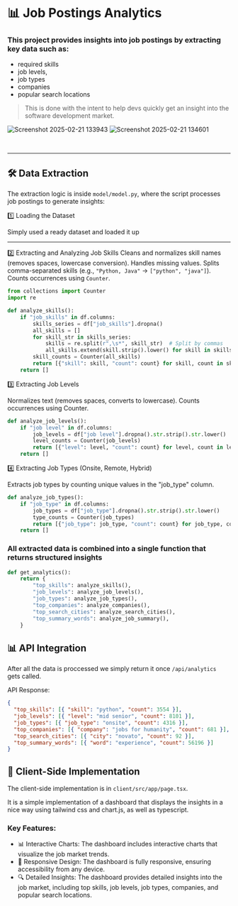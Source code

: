 # 📊 Job Postings Analytics

### This project provides insights into job postings by extracting key data such as:

- required skills
- job levels,
- job types
- companies
- popular search locations

> This is done with the intent to help devs quickly get an insight into the software development market.


![Screenshot 2025-02-21 133943](https://github.com/user-attachments/assets/b7e33567-7801-41de-90a4-0e6c91a0d270)
![Screenshot 2025-02-21 134601](https://github.com/user-attachments/assets/327a3f61-c7ba-409c-94a6-0713e2f397aa)


<br>
<hr>

## 🛠 Data Extraction

The extraction logic is inside `model/model.py`, where the script processes job postings to generate insights:

1️⃣ Loading the Dataset

Simply used a ready dataset and loaded it up

<hr>

2️⃣ Extracting and Analyzing Job Skills
Cleans and normalizes skill names (removes spaces, lowercase conversion).
Handles missing values.
Splits comma-separated skills (e.g., `"Python, Java"` → `["python", "java"]`).
Counts occurrences using `Counter`.

```python
from collections import Counter
import re

def analyze_skills():
    if "job_skills" in df.columns:
        skills_series = df["job_skills"].dropna()
        all_skills = []
        for skill_str in skills_series:
            skills = re.split(r",\s*", skill_str)  # Split by commas
            all_skills.extend(skill.strip().lower() for skill in skills if skill.strip())
        skill_counts = Counter(all_skills)
        return [{"skill": skill, "count": count} for skill, count in skill_counts.most_common(20)]
    return []

```

3️⃣ Extracting Job Levels

Normalizes text (removes spaces, converts to lowercase).
Counts occurrences using Counter.

```python
def analyze_job_levels():
    if "job level" in df.columns:
        job_levels = df["job level"].dropna().str.strip().str.lower()
        level_counts = Counter(job_levels)
        return [{"level": level, "count": count} for level, count in level_counts.most_common()]
    return []
```

4️⃣ Extracting Job Types (Onsite, Remote, Hybrid)

Extracts job types by counting unique values in the "job_type" column.

```python
def analyze_job_types():
    if "job_type" in df.columns:
        job_types = df["job_type"].dropna().str.strip().str.lower()
        type_counts = Counter(job_types)
        return [{"job_type": job_type, "count": count} for job_type, count in type_counts.most_common()]
    return []
```

### All extracted data is combined into a single function that returns structured insights

```python
def get_analytics():
    return {
        "top_skills": analyze_skills(),
        "job_levels": analyze_job_levels(),
        "job_types": analyze_job_types(),
        "top_companies": analyze_companies(),
        "top_search_cities": analyze_search_cities(),
        "top_summary_words": analyze_job_summary(),
    }
```

## 📊 API Integration

After all the data is proccessed we simply return it once `/api/analytics` gets called.

API Response:

```json
{
  "top_skills": [{ "skill": "python", "count": 3554 }],
  "job_levels": [{ "level": "mid senior", "count": 8101 }],
  "job_types": [{ "job_type": "onsite", "count": 4316 }],
  "top_companies": [{ "company": "jobs for humanity", "count": 681 }],
  "top_search_cities": [{ "city": "novato", "count": 92 }],
  "top_summary_words": [{ "word": "experience", "count": 56196 }]
}
```

## 📱 Client-Side Implementation

The client-side implementation is in `client/src/app/page.tsx`.

It is a simple implementation of a dashboard that displays the insights in a nice way using tailwind css and chart.js, as well as typescript.

### Key Features:

- 📊 Interactive Charts: The dashboard includes interactive charts that visualize the job market trends.
- 📱 Responsive Design: The dashboard is fully responsive, ensuring accessibility from any device.
- 🔍 Detailed Insights: The dashboard provides detailed insights into the job market, including top skills, job levels, job types, companies, and popular search locations.
